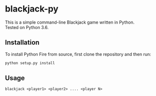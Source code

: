 # blackjack-py
This is a simple command-line Blackjack game written in Python.  
Tested on Python 3.6.

## Installation
To install Python Fire from source, first clone the repository and then run:
```python
python setup.py install
```

## Usage
`blackjack <player1> <player2> .... <player N>`
